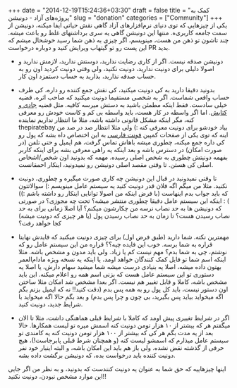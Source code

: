 +++
date = "2014-12-19T15:24:36+03:30"
draft = false
title = "کمک به پروژه‌های آزاد - دونیشن"
slug = "donation"
categories = ["Community"]
+++
یکی از چیزهایی که توی دنیای نرم‌افزارهای آزاد گاهی نقش حیاتی ایفا میکنه، دونیشن از سمت جامعه کاربری‌ه. منتها این دونیشن گاهی یه سری برداشتهای غلط رو باعث میشه. چند تاشون تو ذهن من هست، مینویسم، اگر چیزی به ذهن شما رسید خوشحال میشم که این پست رو تو گیتهاب ویرایش کنید و دوباره درخواست PR بدید. 


* دونیشن صدقه نیست. اگر از کاری رضایت ندارید، دوستش ندارید، لازمش ندارید و اصولا دلیلی برای دونیت ندارید، دونیت نکنید، ولی وقتی دونیت کردید اون رو به حساب صدقه نذارید، بذارید به حساب دستمزد اون کار.
* بدونید دقیقا دارید به کی دونیت میکنید، کی نقش جمع کننده رو داره، کی طرف حساب واقعی شماست. اگر به شخصی مستقیما دونیت میکنید که صاحب اثره، قضیه خیلی سادست. فقط اینکه مطمئن باشید به دستش میرسه کافیه. مثل قضیه [جادی و کتابش](http://linuxstory.ir/). 
اما اگر واسطه در کار هست، باید واسطه بی کم و کاست خودش رو معرفی کنه، مگر اینکه مشکل قانونی داشته باشه، مثلا ما انتظار نداریم نماینده thepiratebay بیاد خودشو برای دونیت معرفی کنه :) ولی مثلا انتظار صد در صد من اینه که توی یکی از صفحات کمپین [فونت فارسی](http://pfont.ir/) به این اختصاص داه بشه که پول رو کی داره جمع میکنه، چطوری میشه باهاش تماس گرفت، هم ایمیل و حتی تلفن (در صورت امکان) در دسترس باشه و بعد اینکه یه راهی معرفی بشه برای اینکه کاربر بفهمه دونیتش چطوری به شخص اصلی رسیده. 
مهمه که بدونید اون شخص/اشخاص اصلی کی هستن. تا وقتی مقصد اصلی دونیشن رو نمیدونید، اینکار احمقانست. 

* تا وقتی نمیدونید در قبال این دونیشن چه کاری صورت میگیره و چطوری، دونیت نکنید. مثلا من میگم اگه فلان قدر دونیت کنید یه سیستم عامل مینویسم :) سوالاتتون که باید جواب بدم اینهاست (با فرض اینکه من اصولا توانایی اینکار رو داشته باشم :)) ) : 
اینکه این سیستم عامل دقیقا چطوری منتشر میشه؟ تحت چه مجوزی؟ در صورتی که دونیشن ها به حد نصاب نرسه من چکارشون میکنم؟ آیا اصلا زمانی برای به حد نصاب رسیدن هست؟ تا زمان به حد نصاب رسیدن پول (یا هر چیزی که دونیت میشه) کجا خواهد رفت؟ 

* مهمترین نکته. شما دارید (طبق فرض اول) برای چیزی دونیت میکنید که فایدش نهایتا قراره به شما برسه. خوب این فایده چیه؟؟ قراره من این سیستم عامل رو که نوشتم، چی به شما بدم؟ مهم نیست کم یا زیاد. ولی باید مدون و مشخص باشه. 
مثلا اینکه اسم شما تو فایل کمک کنندگان خواهد اومد، یا اینکه یه نسخه ویژه مادام‌العمر بهتون داده میشه، اصلا یه بنیادی درست میشه شما میشید سهام دارش، یا اصلا یه دستوری تو این سیستم عامل هست که بزنی اسم همه رو اعلام میکنه. این باید مشخص باشه، کاملا و قابل تغییر هم نیست. اگر بعدا مشخص شد امکان مثلا ساختن اون دستور نیست، باید کل پول رو به همه پس بدم (دقت کنید!! نه که ایمیل بزنم بگم اگه میخواید بیاید پس بگیرید، بی چون و چرا پس بدم) و بعد بگم حالا اگه میخواید با شرایط جدید، دونیت کنید. 

* اگر در شرایط تغییری پیش اومد که کاملا با شرایط قبلی هماهنگی داشت، مثلا تا الان میگفتم هر که بیشتر از ۱۰ هزار تومن دونیت کنه اسمش میره تو لیست همکارها. حالا بعد از یه مدت بگم هر کی که بیشتر از ۱۰۰ هزار تومن دونیت کنه یه کامندی تو سیستم عامل میذارم که اسمشو لیست کنه (و همچنان شرط قبلی پابرجاست!)، هیچ حرفی از گذشته نقض نشده. ولی باز هم باید این امکان باشه، و البته اینبار خود نفر دونیت کننده باید درخواست بده، که دونیشن برگشت داده بشه. 


اینها چیزهاییه که حق شما به عنوان یه دونیت کنندست که بدونید، و به نظر من اگر جایی این موارد مشخص نبودن، دونیت نکنید!! 